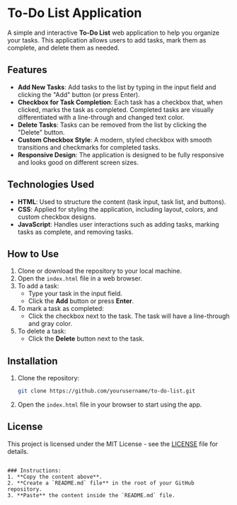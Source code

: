 
# To-Do List Application

A simple and interactive **To-Do List** web application to help you organize your tasks. This application allows users to add tasks, mark them as complete, and delete them as needed.

## Features
- **Add New Tasks**: Add tasks to the list by typing in the input field and clicking the "Add" button (or press Enter).
- **Checkbox for Task Completion**: Each task has a checkbox that, when clicked, marks the task as completed. Completed tasks are visually differentiated with a line-through and changed text color.
- **Delete Tasks**: Tasks can be removed from the list by clicking the "Delete" button.
- **Custom Checkbox Style**: A modern, styled checkbox with smooth transitions and checkmarks for completed tasks.
- **Responsive Design**: The application is designed to be fully responsive and looks good on different screen sizes.

## Technologies Used
- **HTML**: Used to structure the content (task input, task list, and buttons).
- **CSS**: Applied for styling the application, including layout, colors, and custom checkbox designs.
- **JavaScript**: Handles user interactions such as adding tasks, marking tasks as complete, and removing tasks.

## How to Use
1. Clone or download the repository to your local machine.
2. Open the `index.html` file in a web browser.
3. To add a task:
   - Type your task in the input field.
   - Click the **Add** button or press **Enter**.
4. To mark a task as completed:
   - Click the checkbox next to the task. The task will have a line-through and gray color.
5. To delete a task:
   - Click the **Delete** button next to the task.
   


## Installation

1. Clone the repository:
   ```bash
   git clone https://github.com/yourusername/to-do-list.git
   ```
2. Open the `index.html` file in your browser to start using the app.

## License
This project is licensed under the MIT License - see the [LICENSE](LICENSE) file for details.
```

### Instructions:
1. **Copy the content above**.
2. **Create a `README.md` file** in the root of your GitHub repository.
3. **Paste** the content inside the `README.md` file.

